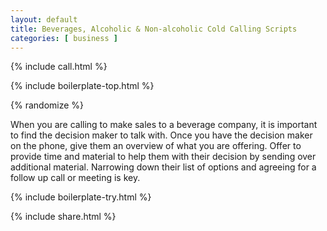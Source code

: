 ```yaml
---
layout: default
title: Beverages, Alcoholic & Non-alcoholic Cold Calling Scripts
categories: [ business ]
---
```


{% include call.html %}

{% include boilerplate-top.html %}


{% randomize %}

When you are calling to make sales to a beverage company, it is important to find the decision maker to talk with. Once you have the decision maker on the phone, give them an overview of what you are offering. Offer to provide time and material to help them with their decision by sending over additional material. Narrowing down their list of options and agreeing for a follow up call or meeting is key.

{% include boilerplate-try.html %}

{% include share.html %}